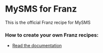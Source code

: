 # MySMS for Franz
This is the official Franz recipe for MySMS

### How to create your own Franz recipes:
* [Read the documentation](https://github.com/meetfranz/plugins)
